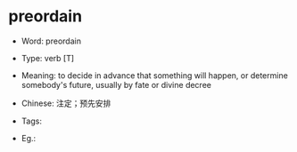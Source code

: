 # preordain

- Word: preordain

- Type: verb [T]
- Meaning: to decide in advance that something will happen, or determine somebody's future, usually by fate or divine decree
- Chinese: 注定；预先安排
- Tags: 
- Eg.: 

